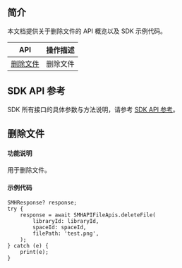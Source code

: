 ## 简介

本文档提供关于删除文件的 API 概览以及 SDK 示例代码。

| API                                                          | 操作描述                         |
| ------------------------------------------------------------ | -------------------------------- |
| [删除文件](https://cloud.tencent.com/document/product/1339/71140) | 删除文件         |

## SDK API 参考

SDK 所有接口的具体参数与方法说明，请参考 [SDK API 参考](https://smh-sdk-doc-1253960454.cos.ap-guangzhou.myqcloud.com/flutter_api_doc/api/index.html)。

## 删除文件

#### 功能说明

用于删除文件。

#### 示例代码

```
SMHResponse? response;
try {
    response = await SMHAPIFileApis.deleteFile(
        libraryId: libraryId,
        spaceId: spaceId,
        filePath: 'test.png',
    );
} catch (e) {
    print(e);
}
```